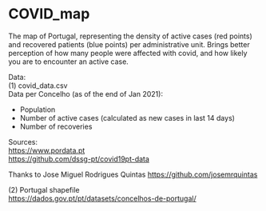 # COVID_map
The map of Portugal, representing the density of active cases (red points) and recovered patients (blue points) per administrative unit.  Brings better perception of how many people were affected with covid, and how likely you are to encounter an active case.

Data:  
(1) covid_data.csv  
Data per Concelho (as of the end of Jan 2021): 
- Population
- Number of active cases (calculated as new cases in last 14 days)
- Number of recoveries

Sources:  
https://www.pordata.pt  
https://github.com/dssg-pt/covid19pt-data

Thanks to Jose Miguel Rodrigues Quintas
https://github.com/josemrquintas

(2) Portugal shapefile  
https://dados.gov.pt/pt/datasets/concelhos-de-portugal/

